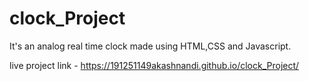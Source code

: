 # clock_Project
It's an analog real time clock made using HTML,CSS and Javascript.

live project link - https://191251149akashnandi.github.io/clock_Project/
